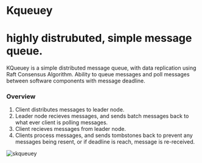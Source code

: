 # Kqueuey

# highly distrubuted, simple message queue.

 KQueuey is a simple distributed message queue, with data replication using Raft Consensus Algorithm.
 Ability to queue messages and poll messages between software components with message deadline.

### Overview
   1. Client distributes messages to leader node.
   2. Leader node recieves messages, and sends batch messages back to what ever client is polling messages.
   3. Client recieves messages from leader node.
   4. Clients process messages, and sends tombstones back to prevent any messages being resent, or if deadline is reach, message is re-received.


![skqueuey](https://github.com/user-attachments/assets/efab74b1-67ac-4abe-8b21-dddf8cf2db8c)

